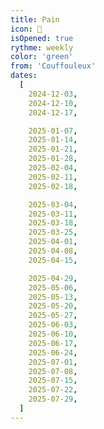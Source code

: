 ```yaml
---
title: Pain
icon: 🥖
isOpened: true
rythme: weekly
color: 'green'
from: 'Couffouleux'
dates:
  [
    2024-12-03,
    2024-12-10,
    2024-12-17,

    2025-01-07,
    2025-01-14,
    2025-01-21,
    2025-01-28,
    2025-02-04,
    2025-02-11,
    2025-02-18,

    2025-03-04,
    2025-03-11,
    2025-03-18,
    2025-03-25,
    2025-04-01,
    2025-04-08,
    2025-04-15,

    2025-04-29,
    2025-05-06,
    2025-05-13,
    2025-05-20,
    2025-05-27,
    2025-06-03,
    2025-06-10,
    2025-06-17,
    2025-06-24,
    2025-07-01,
    2025-07-08,
    2025-07-15,
    2025-07-22,
    2025-07-29,
  ]
---
```


